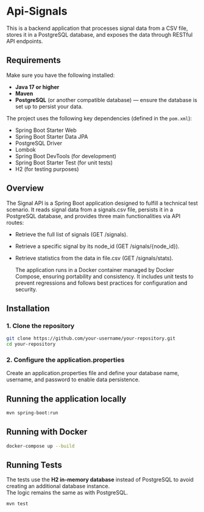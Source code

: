 # Api-Signals

This is a backend application that processes signal data from a CSV file, stores it in a PostgreSQL database, and exposes the data through RESTful API endpoints.

## Requirements

Make sure you have the following installed:

- **Java 17 or higher**
- **Maven**
- **PostgreSQL** (or another compatible database) — ensure the database is set up to persist your data.

The project uses the following key dependencies (defined in the `pom.xml`):

- Spring Boot Starter Web
- Spring Boot Starter Data JPA
- PostgreSQL Driver
- Lombok
- Spring Boot DevTools (for development)
- Spring Boot Starter Test (for unit tests)
- H2 (for testing purposes)

## Overview

The Signal API is a Spring Boot application designed to fulfill a technical test scenario. It reads signal data from a signals.csv file, persists it in a PostgreSQL database, and provides three main functionalities via API routes:

- Retrieve the full list of signals (GET /signals).
- Retrieve a specific signal by its node_id (GET /signals/{node_id}).
- Retrieve statistics from the data in file.csv (GET /signals/stats).

  The application runs in a Docker container managed by Docker Compose, ensuring portability and consistency. It includes unit tests to prevent regressions and follows best practices for configuration and security.

## Installation

### 1. Clone the repository

```bash
git clone https://github.com/your-username/your-repository.git
cd your-repository
```

### 2. Configure the application.properties

Create an application.properties file and define your database name, username, and password to enable data persistence.

## Running the application locally

```bash
mvn spring-boot:run
```

## Running with Docker

```bash
docker-compose up --build
```

## Running Tests

The tests use the **H2 in-memory database** instead of PostgreSQL to avoid creating an additional database instance.  
The logic remains the same as with PostgreSQL.

```bash
mvn test
```
